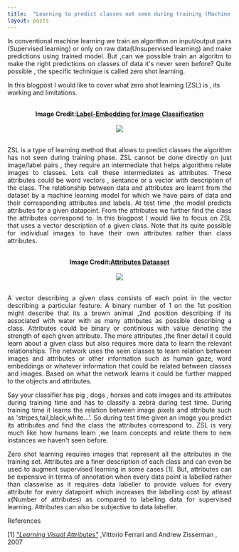 ```yaml
---
title:  "Learning to predict classes not seen during training (Machine Learning)"
layout: posts
---
```


<p style="text-align:justify">In conventional machine learning we train an algorithm on input/output pairs (Supervised learning) or only on raw data(Unsupervised learning) and make predictions using trained model. But ,can we possible train an algoritm to make the right predictions on classes of data it's never seen before?
Quite possible , the specific technique is called zero shot learning.</p>

<p>In this blogpost I would like to cover what zero shot learning (ZSL) is , its working and limitations.</p>

<br />

<center>
<b>Image Credit:<a href="https://www.computer.org/csdl/journal/tp/2016/07/07293699/13rRUx0xPoh">Label-Embedding for Image Classification</a></b>
<br />
<br />
<img src="https://csdl-images.computer.org/trans/tp/2016/07/figures/akata1-2487986.gif">
</center>

<br />

<p style="text-align:justify">ZSL is a type of learning method that allows to predict classes the algorithm has not seen during training phase. ZSL cannot be done directly on just image/label pairs , they require an intermediate that helps algorithms relate images to classes. Lets call these intermediates as attributes. These attributes could be word vectors , sentance or a vector with description of the class. The relationship between data and attributes are learnt from the dataset by a machine learning model for which we have pairs of data and their corresponding attributes and labels. At test time ,the model predicts attributes for a given datapoint. From the attributes we further find the class the attributes correspond to. In this blogpost I would like to focus on ZSL that uses a vector description of a given class. Note that its quite possible for individual images to have their own attributes rather than class attributes.</p>
  
<br />

<center>
<b>Image Credit:<a href="https://www.ecse.rpi.edu/~cvrl/database/AttributeDataset.html">Attributes Dataaset</a></b>
<br />
<br />
<img src="https://www.ecse.rpi.edu/~cvrl/database/Attribute_Dataset_Files/apascal.png">
</center>

<br />

<p style="text-align:justify">A vector describing a given class consists of each point in the vector describing a particular feature. A binary number of 1 on the 1st position might describe that its a brown animal ,2nd position describing if its associated with water with as many attributes as possible describing a class. Attributes could be binary or continious with value denoting the strength of each given attribute. The more attributes ,the finer detail it could learn about a given class but also requires more data to learn the relevant relationships. The network uses the seen classes to learn relation between images and attributes or other information such as human gaze, word embeddings or whatever information that could be related between classes and images. Based on what the network learns it could be further mapped to the objects and attributes.</p>

<p style="text-align:justify">Say your classifier has pig , dogs , horses and cats images and its attributes during training time and has to classify a zebra during test time. During training time it learns the relation between image pixels and attribute such as 'stripes,tail,black,white...'. So during test time given an image you predict its attributes and find the class the attributes correspond to. ZSL is very much like how humans learn ,we learn concepts and relate them to new instances we haven't seen before.</p>

<p style="text-align:justify">Zero shot learning requires images that represent all the attributes in the training set. Attributes are a finer description of each class and can even be used to augment supervised learning in some cases [1]. But, attributes can be expensive in terms of annotation when every data point is labelled rather than classwise as it requires data labeller to provide values for every attribute for every datapoint which increases the labelling cost by atleast x(Number of attributes) as compared to labelling data for supervised learning. Attributes can also be subjective to data labeller.</p>

References

[1] <i><a href="https://www.robots.ox.ac.uk/~vgg/publications/2007/Ferrari07/ferrari07.pdf">"Learning Visual Attributes"</a></i> ,Vittorio Ferrari and Andrew Zisserman , 2007
 
